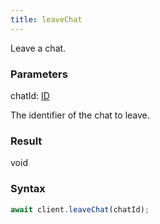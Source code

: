 ```yaml
---
title: leaveChat
---
```


Leave a chat.<span class="select-none">  </span>

### Parameters 

<div class="flex flex-col gap-3"><div><div class="font-mono" id="p_chatId" data-anchor><span class="font-bold">chatId</span><span class="opacity-50">:</span> <a href="/types/id"  >ID</a></div><div class="pl-3"><div class="no-margin">

The identifier of the chat to leave.

</div></div></div></div>

### Result 

<div class="font-mono"><span>void</span></div>

### Syntax

```ts
await client.leaveChat(chatId);
```



